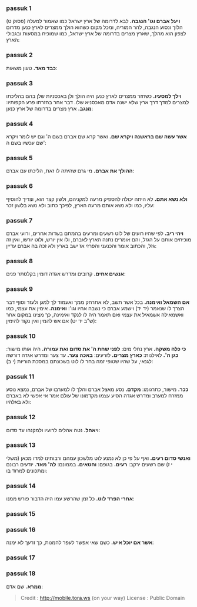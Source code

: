 
### passuk 1
<b>ויעל אברם וגו' הנגבה.</b> לבא לדרומה של ארץ ישראל כמו שאמור למעלה (פסוק ט) הלוך ונסוע הנגבה, להר המוריה, ומכל מקום כשהוא הולך ממצרים לארץ כנען מדרום לצפון הוא מהלך, שארץ מצרים בדרומה של ארץ ישראל, כמו שמוכיח במסעות ובגבולי הארץ: 

### passuk 2
<b>כבד מאד.</b> טעון משאות:

### passuk 3
<b>וילך למסעיו.</b> כשחזר ממצרים לארץ כנען היה הולך ולן באכסניות שלן בהם בהליכתו למצרים למדך דרך ארץ שלא ישנה אדם מאכסניא שלו. דבר אחר בחזרתו פרע הקפותיו: 
<b>מנגב.</b> ארץ מצרים בדרומה של ארץ כנען:

### passuk 4
<b>אשר עשה שם בראשנה ויקרא שם.</b> ואשר קרא שם אברם בשם ה' וגם יש לומר ויקרא שם עכשיו בשם ה':

### passuk 5
<b>ההולך את אברם.</b> מי גרם שהיתה לו זאת, הליכתו עם אברם:

### passuk 6
<b>ולא נשא אתם.</b> לא היתה יכולה להספיק מרעה למקניהם, ולשון קצר הוא, וצריך להוסיף עליו, כמו ולא נשא אותם מרעה הארץ, לפיכך כתוב ולא נשא בלשון זכר:

### passuk 7
<b>ויהי ריב.</b> לפי שהיו רועים של לוט רשעים ומרעים בהמתם בשדות אחרים, ורועי אברם מוכיחים אותם על הגזל, והם אומרים נתנה הארץ לאברם, ולו אין יורש, ולוט יורשו, ואין זה גזל, והכתוב אומר והכנעני והפרזי אז ישב בארץ ולא זכה בה אברם עדיין:

### passuk 8
<b>אנשים אחים.</b> קרובים ומדרש אגדה דומין בקלסתר פנים:

### passuk 9
<b>אם השמאל ואימנה.</b> בכל אשר תשב, לא אתרחק ממך ואעמוד לך למגן ולעזר וסוף דבר הצרך לו שנאמר (יד יד) וישמע אברם כי נשבה אחיו וגו': 
<b>ואימנה.</b> אימין את עצמי, כמו ואשמאילה אשמאיל את עצמי ואם תאמר היה לו לנקד ואימינה, כך מצינו במקום אחר (ש"ב יד יט) אם אש להמין ואין נקוד להימין:

### passuk 10
<b>כי כלה משקה.</b> ארץ נחלי מים: 
<b>לפני שחת ה' את סדום ואת עמורה.</b> היה אותו מישור: 
<b>כגן ה'.</b> לאילנות: 
<b>כארץ מצרים.</b> לזרעים: 
<b>באכה צער.</b> עד צער ומדרש אגדה דורשה לגנאי, על שהיו שטופי זמה בחר לו לוט בשכונתם במסכת הוריות (י ב):

### passuk 11
<b>ככר.</b> מישור, כתרגומו: 
<b>מקדם.</b> נסע מאצל אברם והלך לו למערבו של אברם, נמצא נוסע ממזרח למערב ומדרש אגדה הסיע עצמו מקדמונו של עולם אמר אי אפשי לא באברם ולא באלהיו:

### passuk 12
<b>ויאהל.</b> נטה אהלים לרועיו ולמקנהו עד סדום:

### passuk 13
<b>ואנשי סדום רעים.</b> ואף על פי כן לא נמנע לוט מלשכון עמהם ורבותינו למדו מכאן (משלי י ז) שם רשעים ירקב: 
<b>רעים.</b> בגופם: 
<b>וחטאים.</b> בממונם: 
<b>לה' מאד.</b> יודעים רבונם ומתכונים למרוד בו:

### passuk 14
<b>אחרי הפרד לוט.</b> כל זמן שהרשע עמו היה הדבור פורש ממנו:

### passuk 15

### passuk 16
<b>אשר אם יוכל איש.</b> כשם שאי אפשר לעפר להמנות, כך זרעך לא ימנה:

### passuk 17

### passuk 18
<b>ממרא.</b> שם אדם:

>Credit : http://mobile.tora.ws (on your way)
>License : Public Domain